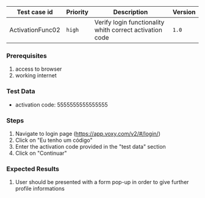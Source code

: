 Test case id | Priority | Description | Version
---|---|---|---
ActivationFunc02 | `high` | Verify login functionality whith correct activation code| `1.0`

### Prerequisites
1. access to browser
2. working internet

### Test Data
* activation code: 5555555555555555

### Steps
1. Navigate to login page (https://app.voxy.com/v2/#/login/)
2. Click on "Eu tenho um código"
3. Enter the activation code provided in the "test data" section
4. Click on "Continuar"

### Expected Results
1. User should be presented with a form pop-up in order to give further profile informations

